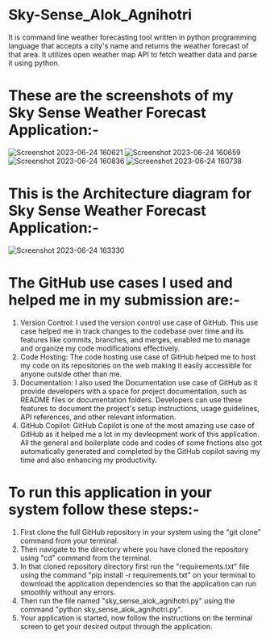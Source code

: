 
# Sky-Sense_Alok_Agnihotri
It is command line weather forecasting tool written in python programming language that accepts a city's name and returns the weather forecast of that area. It utilizes open weather map API to fetch weather data and parse it using python. 


# These are the screenshots of my Sky Sense Weather Forecast Application:-

![Screenshot 2023-06-24 160621](https://github.com/Fastest-Coder-First/Sky-Sense_Alok_Agnihotri/assets/96953120/e747f68b-f88e-4008-9043-2e6abc615fd1)
![Screenshot 2023-06-24 160659](https://github.com/Fastest-Coder-First/Sky-Sense_Alok_Agnihotri/assets/96953120/6265b634-3e46-479b-884e-85ed4132a0f9)
![Screenshot 2023-06-24 160836](https://github.com/Fastest-Coder-First/Sky-Sense_Alok_Agnihotri/assets/96953120/1bc698ba-8b94-436f-8783-071e05140b12)
![Screenshot 2023-06-24 160738](https://github.com/Fastest-Coder-First/Sky-Sense_Alok_Agnihotri/assets/96953120/b1d29a84-3a25-4efb-a2d0-12851b99e37e)

# This is the Architecture diagram for Sky Sense Weather Forecast Application:-

![Screenshot 2023-06-24 163330](https://github.com/Fastest-Coder-First/Sky-Sense_Alok_Agnihotri/assets/96953120/5a36b2bf-7e93-4b95-8050-3b1d45e041c0)


# The GitHub use cases I used and helped me in my submission are:-

1. Version Control: I used the version control use case of GitHub. This use case helped me in track changes to the codebase over time and its features like commits, branches, and merges, enabled me to manage and organize my code modifications effectively.
2. Code Hosting: The code hosting use case of GitHub helped me to host my code on its repositories on the web making it easily accessible for anyone outside other than me. 
3. Documentation: I also used the Documentation use case of GitHub as it provide developers with a space for project documentation, such as README files or documentation folders. Developers can use these features to document the project's setup instructions, usage guidelines, API references, and other relevant information.
4. GitHub Copilot: GitHub Copilot is one of the most amazing use case of GitHub as it helped me a lot in my devleopment work of this application. All the general and boilerplate code and codes of some fnctions also got automatically generated and completed by the GitHub copilot saving my time and also enhancing my productivity.

# To run this application in your system follow these steps:-
1. First clone the full GitHub repository in your system using the "git clone" command from your terminal.
2. Then navigate to the directory where you have cloned the repository using "cd" command from the terminal.
3.  In that cloned repository directory first run the "requirements.txt" file using the command "pip install -r requirements.txt" on your terminal to download the application dependencies so that the application can run smoothly without any errors.
4. Then run the file named "sky_sense_alok_agnihotri.py" using the command "python sky_sense_alok_agnihotri.py".
5. Your application is started, now follow the instructions on the terminal screen to get your desired output through the application.
